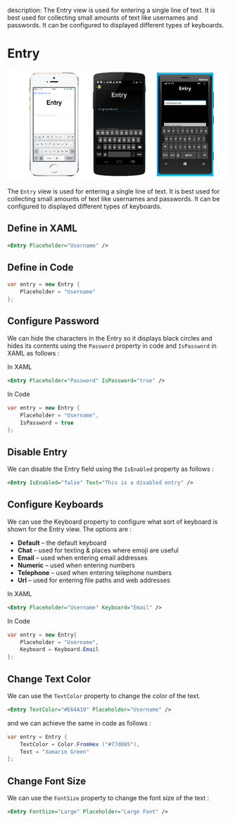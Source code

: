description: The Entry view is used for entering a single line of text. It is best used for collecting small amounts of text like usernames and passwords. It can be configured to displayed different types of keyboards.

# Entry

![Entry View](../images/views/entry.png)

The `Entry` view is used for entering a single line of text. It is best used for collecting small amounts of text like usernames and passwords. It can be configured to displayed different types of keyboards.

## Define in XAML

```xml
<Entry Placeholder="Username" />
```

## Define in Code

```csharp
var entry = new Entry {
    Placeholder = "Username"
};
```

## Configure Password

We can hide the characters in the Entry so it displays black circles and hides its contents using the `Password` property in code and `IsPassword` in XAML as follows :

In XAML

```xml
<Entry Placeholder="Password" IsPassword="true" />
```

In Code

```csharp
var entry = new Entry {
    Placeholder = "Username",
    IsPassword = true
};
```

## Disable Entry

We can disable the Entry field using the `IsEnabled` property as follows :

```xml
<Entry IsEnabled="false" Text="This is a disabled entry" />
```

## Configure Keyboards

We can use the Keyboard property to configure what sort of keyboard is shown for the Entry view. The options are :

* **Default** – the default keyboard
* **Chat** – used for texting & places where emoji are useful
* **Email** – used when entering email addresses
* **Numeric** – used when entering numbers
* **Telephone** – used when entering telephone numbers
* **Url** – used for entering file paths and web addresses

In XAML

```xml
<Entry Placeholder="Username" Keyboard="Email" />
```

In Code

```csharp
var entry = new Entry{
    Placeholder = "Username",
    Keyboard = Keyboard.Email
};
```

## Change Text Color

We can use the `TextColor` property to change the color of the text.

```xml
<Entry TextColor="#E64A19" Placeholder="Username" />
```

and we can achieve the same in code as follows :

```csharp
var entry = Entry { 
    TextColor = Color.FromHex ("#77d065"), 
    Text = "Xamarin Green" 
};
```

## Change Font Size

We can use the `FontSize` property to change the font size of the text :

```xml
<Entry FontSize="Large" Placeholder="Large Font" />
```